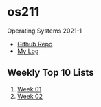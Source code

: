 # os211
Operating Systems 2021-1

* [Github Repo](https://github.com/rafigabhira/os211/) 
* [My Log](https://rafigabhira.github.io/os211/TXT/mylog.txt)

## Weekly Top 10 Lists
1. [Week 01](https://rafigabhira.github.io/os211/W01)
1. [Week 02](https://rafigabhira.github.io/os211/W02)
